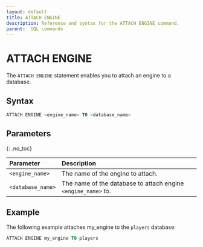 ```yaml
---
layout: default
title: ATTACH ENGINE
description: Reference and syntax for the ATTACH ENGINE command.
parent:  SQL commands
---
```


# ATTACH ENGINE

The `ATTACH ENGINE` statement enables you to attach an engine to a database.

## Syntax

```sql
ATTACH ENGINE <engine_name> TO <database_name>
```

## Parameters 
{: .no_toc}   

| Parameter         | Description                                                   |
| :----------------- | :------------------------------------------------------------- |
| `<engine_name>`   | The name of the engine to attach.                             |
| `<database_name>` | The name of the database to attach engine `<engine_name>` to. |

## Example
The following example attaches my_engine to the `players` database: 
```sql
ATTACH ENGINE my_engine TO players
```